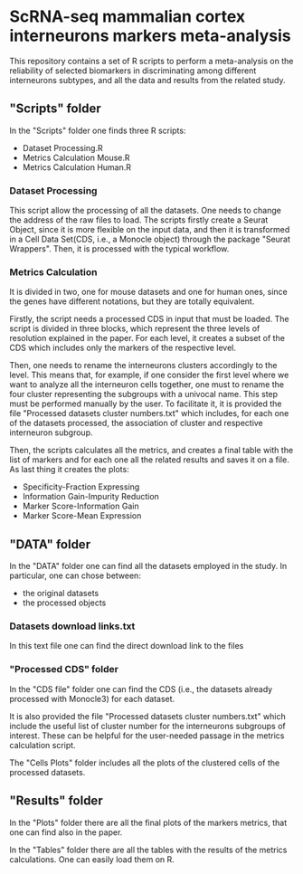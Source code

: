 # ScRNA-seq mammalian cortex interneurons markers meta-analysis
This repository contains a set of R scripts to perform a meta-analysis on the reliability of selected biomarkers in discriminating among different interneurons subtypes, and all the data and results from the related study.

## "Scripts" folder
In the "Scripts" folder one finds three R scripts:
- Dataset Processing.R
- Metrics Calculation Mouse.R
- Metrics Calculation Human.R

### Dataset Processing
This script allow the processing of all the datasets. One needs to change the address of the raw files to load. The scripts firstly create a Seurat Object, since  it is more flexible on the input data, and then it is transformed in a Cell Data Set(CDS, i.e., a Monocle object) through the package "Seurat Wrappers". Then, it is processed with the typical workflow.

### Metrics Calculation
It is divided in two, one for mouse datasets and one for human ones, since the genes have different notations, but they are totally equivalent.

Firstly, the script needs a processed CDS in input that must be loaded. 
The script is divided in three blocks, which represent the three levels of resolution explained in the paper. 
For each level, it creates a subset of the CDS which includes only the markers of the respective level. 

Then, one needs to rename the interneurons clusters accordingly to the level. This means that, for example, if one consider the first level where we want to analyze all the interneuron cells together, one must to rename the four cluster representing the subgroups with a univocal name. This step must be performed manually by the user. To facilitate it, it is provided the file "Processed datasets cluster numbers.txt" which includes, for each one of the datasets processed, the association of cluster and respective interneuron subgroup.

Then, the scripts calculates all the metrics, and creates a final table with the list of markers and for each one all the related results and saves it on a file.
As last thing it creates the plots:
- Specificity-Fraction Expressing
- Information Gain-Impurity Reduction
- Marker Score-Information Gain
- Marker Score-Mean Expression


## "DATA" folder
In the "DATA" folder one can find all the datasets employed in the study. In particular, one can chose between:
- the original datasets
- the processed objects

### Datasets download links.txt
In this text file one can find the direct download link to the files

### "Processed CDS" folder
In the "CDS file" folder one can find the CDS (i.e., the datasets already processed with Monocle3) for each dataset.

It is also provided the file "Processed datasets cluster numbers.txt" which include the useful list of cluster number for the interneurons subgroups of interest. These can be helpful for the user-needed passage in the metrics calculation script. 

The "Cells Plots" folder includes all the plots of the clustered cells of the processed datasets.

## "Results" folder
In the "Plots" folder there are all the final plots of the markers metrics, that one can find also in the paper.

In the "Tables" folder there are all the tables with the results of the metrics calculations. One can easily load them on R.







